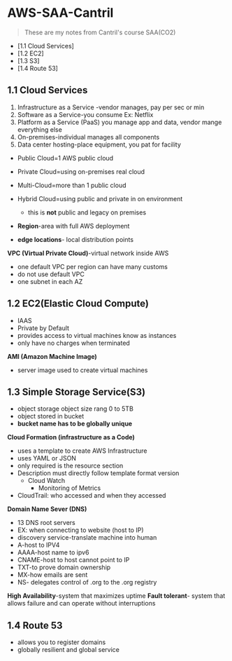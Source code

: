 # AWS-SAA-Cantril
>These are my notes from Cantril's course SAA(CO2)

- [1.1 Cloud Services]
- [1.2 EC2]
- [1.3 S3]
- [1.4 Route 53]


## 1.1 Cloud Services 
1.	Infrastructure as a Service -vendor manages, pay per sec or min 
2.	Software as a Service-you consume Ex: Netflix
3.	Platform as a Service (PaaS) you manage app and data, vendor mange everything else
4.	On-premises-individual manages all components 
5.	Data center hosting-place equipment, you pat for facility

- Public Cloud=1 AWS public cloud
- Private Cloud=using on-premises real cloud
- Multi-Cloud=more than 1 public cloud
- Hybrid Cloud=using public and private in on environment 
  - this is **not** public and legacy on premises 

- **Region**-area with full AWS deployment
- **edge locations**- local distribution points 

**VPC (Virtual Private Cloud)**-virtual network inside AWS
- one default VPC per region can have many customs 
- do not use default VPC
- one subnet in each AZ

## 1.2 EC2(Elastic Cloud Compute)
- IAAS
- Private by Default
- provides access to virtual machines know as instances 
- only have no charges when terminated

**AMI (Amazon Machine Image)**
- server image used to create virtual machines

## 1.3 Simple Storage Service(S3)
- object storage object size rang 0 to 5TB
- object stored in bucket
- **bucket name has to be globally unique**

**Cloud Formation (infrastructure as a Code)**
- uses a template to create AWS Infrastructure 
- uses YAML or JSON
- only required is the resource section
- Description must directly follow template format version
  - Cloud Watch
    - Monitoring of Metrics
- CloudTrail: who accessed and when they accessed 

**Domain Name Sever (DNS)**
- 13 DNS root servers
- EX: when connecting to website (host to IP)
- discovery service-translate machine into human
- A-host to IPV4
- AAAA-host name to ipv6
-	CNAME-host to host cannot point to IP
- TXT-to prove domain ownership
-	MX-how emails are sent 
-	NS- delegates control of .org to the .org registry

**High Availability**-system that maximizes uptime
**Fault tolerant**- system that allows failure and can operate without interruptions
## 1.4 Route 53
- allows you to register domains
- globally resilient and global service
